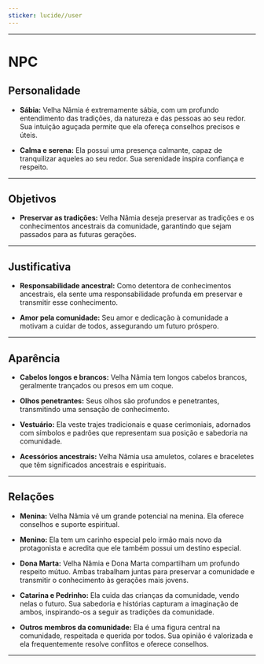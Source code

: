 ```yaml
---
sticker: lucide//user
---
```

---
# NPC

## Personalidade

- **Sábia:** Velha Nâmia é extremamente sábia, com um profundo entendimento das tradições, da natureza e das pessoas ao seu redor. Sua intuição aguçada permite que ela ofereça conselhos precisos e úteis.

- **Calma e serena:** Ela possui uma presença calmante, capaz de tranquilizar aqueles ao seu redor. Sua serenidade inspira confiança e respeito.

---
## Objetivos

- **Preservar as tradições:** Velha Nâmia deseja preservar as tradições e os conhecimentos ancestrais da comunidade, garantindo que sejam passados para as futuras gerações.

---
## Justificativa

- **Responsabilidade ancestral:** Como detentora de conhecimentos ancestrais, ela sente uma responsabilidade profunda em preservar e transmitir esse conhecimento.

- **Amor pela comunidade:** Seu amor e dedicação à comunidade a motivam a cuidar de todos, assegurando um futuro próspero.

---
## Aparência 

- **Cabelos longos e brancos:** Velha Nâmia tem longos cabelos brancos, geralmente trançados ou presos em um coque.

- **Olhos penetrantes:** Seus olhos são profundos e penetrantes, transmitindo uma sensação de conhecimento.

- **Vestuário:** Ela veste trajes tradicionais e quase cerimoniais, adornados com símbolos e padrões que representam sua posição e sabedoria na comunidade.

- **Acessórios ancestrais:** Velha Nâmia usa amuletos, colares e braceletes que têm significados ancestrais e espirituais.

---
## Relações

- **Menina:** Velha Nâmia vê um grande potencial na menina. Ela oferece conselhos e suporte espiritual.

- **Menino:** Ela tem um carinho especial pelo irmão mais novo da protagonista e acredita que ele também possui um destino especial.

- **Dona Marta:** Velha Nâmia e Dona Marta compartilham um profundo respeito mútuo. Ambas trabalham juntas para preservar a comunidade e transmitir o conhecimento às gerações mais jovens.

- **Catarina e Pedrinho:** Ela cuida das crianças da comunidade, vendo nelas o futuro. Sua sabedoria e histórias capturam a imaginação de ambos, inspirando-os a seguir as tradições da comunidade.

- **Outros membros da comunidade:** Ela é uma figura central na comunidade, respeitada e querida por todos. Sua opinião é valorizada e ela frequentemente resolve conflitos e oferece conselhos.

---
